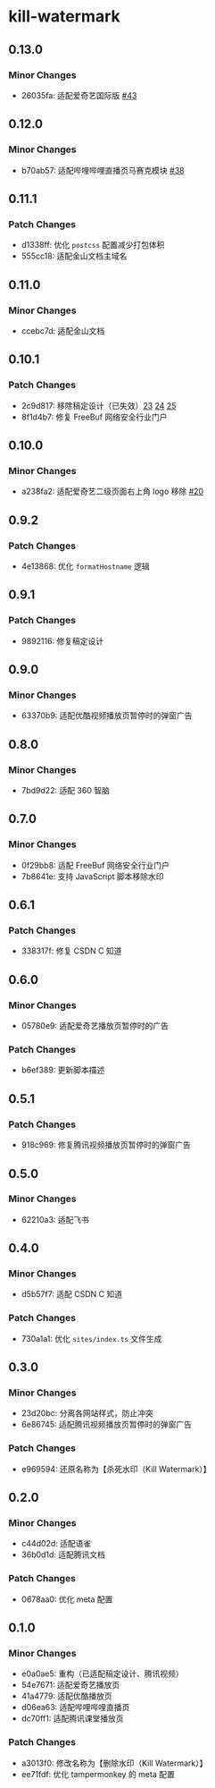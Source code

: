 # kill-watermark

## 0.13.0

### Minor Changes

- 26035fa: 适配爱奇艺国际版 [#43](https://github.com/maomao1996/tampermonkey-scripts/issues/43)

## 0.12.0

### Minor Changes

- b70ab57: 适配哔哩哔哩直播页马赛克模块 [#38](https://github.com/maomao1996/tampermonkey-scripts/issues/38)

## 0.11.1

### Patch Changes

- d1338ff: 优化 `postcss` 配置减少打包体积
- 555cc18: 适配金山文档主域名

## 0.11.0

### Minor Changes

- ccebc7d: 适配金山文档

## 0.10.1

### Patch Changes

- 2c9d817: 移除稿定设计（已失效）[23](https://github.com/maomao1996/tampermonkey-scripts/issues/23) [24](https://github.com/maomao1996/tampermonkey-scripts/issues/24) [25](https://github.com/maomao1996/tampermonkey-scripts/issues/25)
- 8f1d4b7: 修复 FreeBuf 网络安全行业门户

## 0.10.0

### Minor Changes

- a238fa2: 适配爱奇艺二级页面右上角 logo 移除 [#20](https://github.com/maomao1996/tampermonkey-scripts/issues/20)

## 0.9.2

### Patch Changes

- 4e13868: 优化 `formatHostname` 逻辑

## 0.9.1

### Patch Changes

- 9892116: 修复稿定设计

## 0.9.0

### Minor Changes

- 63370b9: 适配优酷视频播放页暂停时的弹窗广告

## 0.8.0

### Minor Changes

- 7bd9d22: 适配 360 智脑

## 0.7.0

### Minor Changes

- 0f29bb8: 适配 FreeBuf 网络安全行业门户
- 7b8641e: 支持 JavaScript 脚本移除水印

## 0.6.1

### Patch Changes

- 338317f: 修复 CSDN C 知道

## 0.6.0

### Minor Changes

- 05780e9: 适配爱奇艺播放页暂停时的广告

### Patch Changes

- b6ef389: 更新脚本描述

## 0.5.1

### Patch Changes

- 918c969: 修复腾讯视频播放页暂停时的弹窗广告

## 0.5.0

### Minor Changes

- 62210a3: 适配飞书

## 0.4.0

### Minor Changes

- d5b57f7: 适配 CSDN C 知道

### Patch Changes

- 730a1a1: 优化 `sites/index.ts` 文件生成

## 0.3.0

### Minor Changes

- 23d20bc: 分离各网站样式，防止冲突
- 6e86745: 适配腾讯视频播放页暂停时的弹窗广告

### Patch Changes

- e969594: 还原名称为【杀死水印（Kill Watermark）】

## 0.2.0

### Minor Changes

- c44d02d: 适配语雀
- 36b0d1d: 适配腾讯文档

### Patch Changes

- 0678aa0: 优化 meta 配置

## 0.1.0

### Minor Changes

- e0a0ae5: 重构（已适配稿定设计、腾讯视频）
- 54e7671: 适配爱奇艺播放页
- 41a4779: 适配优酷播放页
- d06ea63: 适配哔哩哔哩直播页
- dc70ff1: 适配腾讯课堂播放页

### Patch Changes

- a3013f0: 修改名称为【删除水印（Kill Watermark）】
- ee71fdf: 优化 tampermonkey 的 meta 配置
